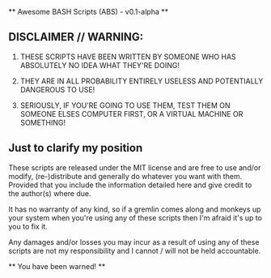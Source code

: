** Awesome BASH Scripts (ABS) - v0.1-alpha **

DISCLAIMER // WARNING:
----------------------
1)	THESE SCRIPTS HAVE BEEN WRITTEN BY SOMEONE WHO HAS ABSOLUTELY
	NO IDEA WHAT THEY'RE DOING!

2)	THEY ARE IN ALL PROBABILITY ENTIRELY USELESS AND POTENTIALLY
	DANGEROUS TO USE!

3)	SERIOUSLY, IF YOU'RE GOING TO USE THEM, TEST THEM ON SOMEONE
	ELSES COMPUTER FIRST, OR A VIRTUAL MACHINE OR SOMETHING!


Just to clarify my position
---------------------------
These scripts are released under the MIT license and are free to use and/or modify, (re-)distribute and generally do whatever
you want with them. Provided that you include the information detailed here and give credit to the author(s) where due.

It has no warranty of any kind, so if a gremlin comes along and monkeys up your system when you're using any of these scripts
then I'm afraid it's up to you to fix it.

Any damages and/or losses you may incur as a result of using any of these scripts are not my responsibility and I cannot / will
not be held accountable.


** You have been warned! **

